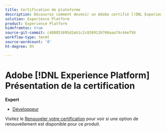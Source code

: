 ```yaml
---
title: Certification de plateforme
description: Découvrez comment devenir un Adobe certifié [!DNL Experience Platform] Expert.
solution: Experience Platform
product: Experience Platform
hidefromtoc: true
source-git-commit: c488851695d2eb1c2c8369126760aaa74c44ef58
workflow-type: tm+mt
source-wordcount: '0'
ht-degree: 0%

---
```


# Adobe [!DNL Experience Platform] Présentation de la certification

**Expert**

* [Développeur](/help/certifications/aep/aep-e-foundations.md) <!--AD0-E601-->

Visitez le [Renouveler votre certification](/help/certifications/renew.md) pour voir si une option de renouvellement est disponible pour ce produit.

